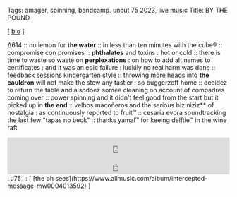 Tags: amager, spinning, bandcamp. uncut 75 2023, live music
Title: BY THE POUND
  
[ [bio](ed2bd89ffe420dcb5636a09f1d5b227f) ]

Δ614 :: no lemon for **the water** :: in less than ten minutes with the cube® :: compromise con promises :: **phthalates** and toxins : hot or cold :: there is time to waste so waste on **perplexations** : on how to add alt names to certificates : and it was an epic failure : luckily no real harm was done :: feedback sessions kindergarten style :: throwing more heads into **the cauldron** will not make the stew any tastier : so buggerzoff home :: decidez to return the table and alsodoez somee cleaning on account of compadres coming over :: power spinning and it didn't feel good from the start but it picked up in **the end** :: velhos macoñeros and the serious biz niziz** of nostalgia : as continuously reported to fruit™ :: cesaria evora soundtracking the last few "tapas no beck" :: thanks yamal™ for keeing delftie™ in the wine raft  
<iframe style="border: 0; width: 100%; height: 42px;" src="https://bandcamp.com/EmbeddedPlayer/album=4258569712/size=small/bgcol=ffffff/linkcol=0687f5/transparent=true/" seamless><a href="https://emilyfrost.bandcamp.com/album/if-it-hurts-youll-know-its-going-to-get-better">if it hurts, you&#39;ll know it&#39;s going to get better by EMILY FROST</a></iframe>  
<iframe style="border: 0; width: 100%; height: 42px;" src="https://bandcamp.com/EmbeddedPlayer/album=219385536/size=small/bgcol=ffffff/linkcol=0687f5/transparent=true/" seamless><a href="https://enterrana.bandcamp.com/album/i">I by ENTER RANA</a></iframe>
_u75_ : [ [the oh sees](https://www.allmusic.com/album/intercepted-message-mw0004013592) ]
